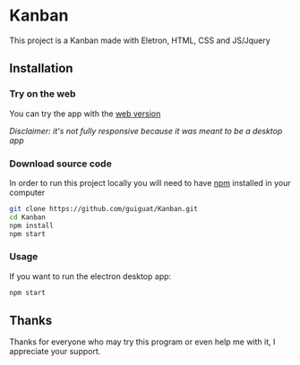 # Kanban
This project is a Kanban made with Eletron, HTML, CSS and JS/Jquery
## Installation
### Try on the web
You can try the app with the [web version](https://guatkanban.netlify.app/)

*Disclaimer: it's not fully responsive because it was meant to be a desktop app*

### Download source code
In order to run this project locally you will need to have [npm](https://nodejs.org/) installed in your computer

```bash
git clone https://github.com/guiguat/Kanban.git
cd Kanban
npm install
npm start
```

### Usage
If you want to run the electron desktop app:

```bash
npm start
```

## Thanks
Thanks for everyone who may try this program or even help me with it, I appreciate your support. 
